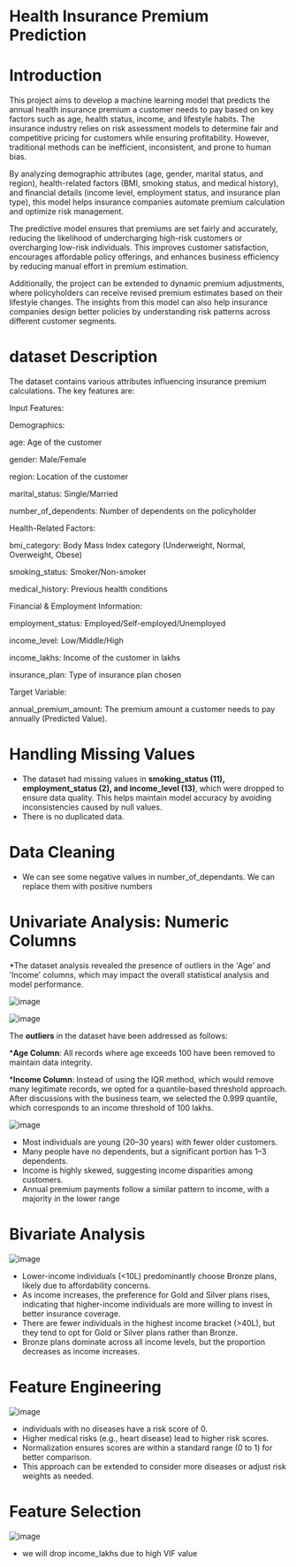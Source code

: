 # Health Insurance Premium Prediction
# Introduction
This project aims to develop a machine learning model that predicts the annual health insurance premium a customer needs to pay based on key factors such as age, health status, income, and lifestyle habits. The insurance industry relies on risk assessment models to determine fair and competitive pricing for customers while ensuring profitability. However, traditional methods can be inefficient, inconsistent, and prone to human bias.

By analyzing demographic attributes (age, gender, marital status, and region), health-related factors (BMI, smoking status, and medical history), and financial details (income level, employment status, and insurance plan type), this model helps insurance companies automate premium calculation and optimize risk management.

The predictive model ensures that premiums are set fairly and accurately, reducing the likelihood of undercharging high-risk customers or overcharging low-risk individuals. This improves customer satisfaction, encourages affordable policy offerings, and enhances business efficiency by reducing manual effort in premium estimation.

Additionally, the project can be extended to dynamic premium adjustments, where policyholders can receive revised premium estimates based on their lifestyle changes. The insights from this model can also help insurance companies design better policies by understanding risk patterns across different customer segments.

# dataset Description
The dataset contains various attributes influencing insurance premium calculations. The key features are:

Input Features:

Demographics:

age: Age of the customer

gender: Male/Female

region: Location of the customer

marital_status: Single/Married

number_of_dependents: Number of dependents on the policyholder

Health-Related Factors:

bmi_category: Body Mass Index category (Underweight, Normal, Overweight, Obese)

smoking_status: Smoker/Non-smoker

medical_history: Previous health conditions

Financial & Employment Information:

employment_status: Employed/Self-employed/Unemployed

income_level: Low/Middle/High

income_lakhs: Income of the customer in lakhs

insurance_plan: Type of insurance plan chosen

Target Variable:

annual_premium_amount: The premium amount a customer needs to pay annually (Predicted Value).

# Handling Missing Values
* The dataset had missing values in **smoking_status (11), employment_status (2), and income_level (13)**, which were dropped to ensure data quality. This helps maintain model accuracy by avoiding               
inconsistencies caused by null values.
* There is no duplicated data.

# Data Cleaning
* We can see some negative values in number_of_dependants. We can replace them with positive numbers

# Univariate Analysis: Numeric Columns
*The dataset analysis revealed the presence of outliers in the 'Age' and 'Income' columns, which may impact the overall statistical analysis and model performance.

![image](https://github.com/user-attachments/assets/0ffc1fd4-8f3a-4466-b3d9-2b9ab3bfcd2e)

![image](https://github.com/user-attachments/assets/046a6b73-764f-4a1e-b6da-abbb3c1f0c2f)

The **outliers** in the dataset have been addressed as follows:

***Age Column**: All records where age exceeds 100 have been removed to maintain data integrity.

***Income Column**: Instead of using the IQR method, which would remove many legitimate records, we opted for a quantile-based threshold approach. After discussions with the business team, we selected the 0.999 quantile, which corresponds to an income threshold of 100 lakhs.

![image](https://github.com/user-attachments/assets/5e58c4c0-bbb8-48bc-9e8b-717a054c9def)

* Most individuals are young (20–30 years) with fewer older customers.
* Many people have no dependents, but a significant portion has 1–3 dependents.
* Income is highly skewed, suggesting income disparities among customers.
* Annual premium payments follow a similar pattern to income, with a majority in the lower range

# Bivariate Analysis
![image](https://github.com/user-attachments/assets/0b478f48-50ff-4ad7-a639-fbec62456d92)
* Lower-income individuals (<10L) predominantly choose Bronze plans, likely due to affordability concerns.
* As income increases, the preference for Gold and Silver plans rises, indicating that higher-income individuals are more willing to invest in better insurance coverage.
* There are fewer individuals in the highest income bracket (>40L), but they tend to opt for Gold or Silver plans rather than Bronze.
* Bronze plans dominate across all income levels, but the proportion decreases as income increases.

# Feature Engineering
![image](https://github.com/user-attachments/assets/395d01d1-d9de-423c-9a51-d52e625d04c5)
* individuals with no diseases have a risk score of 0.
* Higher medical risks (e.g., heart disease) lead to higher risk scores.
* Normalization ensures scores are within a standard range (0 to 1) for better comparison.
* This approach can be extended to consider more diseases or adjust risk weights as needed.
# Feature Selection
![image](https://github.com/user-attachments/assets/2ea91c3e-f269-4de2-b414-9d65eefb07c7)
* we will drop income_lakhs due to high VIF value









    








